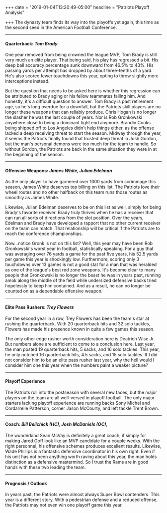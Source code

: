 +++
date = "2019-01-04T13:20:49-05:00"
headline = "Patriots Playoff Analysis"

+++
The dynasty team finds its way into the playoffs yet again, this time as the second seed in the American Football Conference.

***

#### Quarterback: _Tom Brady_

One year removed from being crowned the league MVP, Tom Brady is still very much an elite player. That being said, his play has regressed a bit. His deep ball accuracy percentage sunk downward from 46.5% to 43%. His passing yards per attempt has dropped by about three-tenths of a yard. He's also scored fewer touchdowns this year, opting to throw slightly more interceptions instead.

But the question that needs to be asked here is whether this regression can be attributed to Brady aging or his fellow teammates failing him. And honestly, it's a difficult question to answer. Tom Brady is past retirement age, so he's long overdue for a downfall, but the Patriots skill players are no longer these weapons that can reliably produce. Chris Hogan is no longer the slasher he was the last couple of years. Nor is Rob Gronkowski anywhere close to being a dominant tight end anymore. Brandin Cooks being shipped off to Los Angeles didn't help things either, as the offense lacked a deep receiving threat to start the season. Midway through the year, it seems the Patriots finally found that trusted deep threat in Josh Gordon, but the man's personal demons were too much for the team to handle. So without Gordon, the Patriots are back in the same situation they were in at the beginning of the season.

***

#### Offensive Weapons: _James White, Julian Edelman_

As the only player to have garnered over 1000 yards from scrimmage this season, James White deserves top billing on this list. The Patriots love their wheel routes and no other halfback on this team runs those routes as smoothly as James White.

Likewise, Julian Edelman deserves to be on this list as well, simply for being Brady's favorite receiver. Brady truly thrives when he has a receiver that can run all sorts of directions from the slot position. Over the years, Edelman and Brady have developed a rapport that no other current receiver on the team can match. That relationship will be critical if the Patriots are to reach the conference championships.

Now...notice Gronk is not on this list?  Well, this year may have been Rob Gronkowski's worst year in football, statistically speaking. For a guy that was averaging over 76 yards a game for the past five years, his 52.5 yards per game this year is shockingly low. Furthermore, scoring only 3 touchdowns over 13 games is not a good stat for a man that was heralded as one of the league's best red zone weapons. It's become clear to many people that Gronkowski is no longer the beast he was in years past, running amok along the middle of the field while undersized defensive backs tried hopelessly to keep him contained. And as a result, he can no longer be counted on as a dependable offensive weapon.

***

#### Elite Pass Rushers: _Trey Flowers_

For the second year in a row, Trey Flowers has been the team's star at rushing the quarterback. With 20 quarterback hits and 32 solo tackles, Flowers has made his presence known in quite a few games this season.

The only other edge rusher worth consideration here is Deatrich Wise Jr. But numbers alone are sufficient to come to a conclusion here. Last year, the man posted 19 quarterback hits, 5 sacks, and 16 solo tackles. This year, he only notched 16 quarterback hits, 4.5 sacks, and 15 solo tackles. If I did not consider him to be an elite pass rusher last year, why the hell would I consider him one this year when the numbers paint a weaker picture? 

***

#### Playoff Experience

The Patriots roll into the postseason with several new faces, but the major players on the team are all well-versed in playoff football. The only major starters lacking playoff experience are running backs Sony Michel and Cordarrelle Patterson, corner Jason McCourty, and left tackle Trent Brown.

***

#### Coach: _Bill Belichick (HC), Josh McDaniels (OC),_ 

The wunderkind Sean McVay is definitely a great coach, if simply for making Jared Goff look like an MVP candidate for a couple weeks. With the right personnel, his offensive schemes produces excellent results. Likewise, Wade Phillips is a fantastic defensive coordinator in his own right. Even if his unit has not been anything worth raving about this year, the man holds distinction as a defensive mastermind. So I trust the Rams are in good hands with these two leading the team.

***

#### Prognosis / Outlook

In years past, the Patriots were almost always Super Bowl contenders. This year is a different story. With a pedestrian defense and a reduced offense, the Patriots may not even win one playoff game this year. 